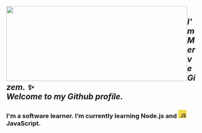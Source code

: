 <img src="https://media.giphy.com/media/26xBwdIuRJiAIqHwA/giphy.gif"  width = "480px;" height = "200px;" align="left">


   ##  ***I'm Merve Gizem. :sparkles: <br> Welcome to my Github profile.***

   ### I'm a software learner. I’m currently learning Node.js and <img src = "https://raw.githubusercontent.com/github/explore/80688e429a7d4ef2fca1e82350fe8e3517d3494d/topics/javascript/javascript.png" width ="22px;"> JavaScript.
<br>

<!-- [<img  width="22" src="https://unpkg.com/simple-icons@v8/icons/linkedin.svg" align="left"  />] [linkedin] -->

<!-- [linkedin] : https://www.linkedin.com/in/merve-gizem-kesebir/ -->
